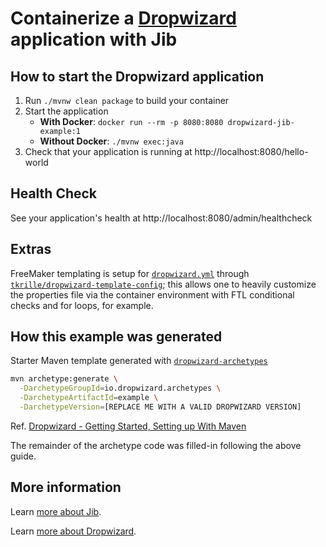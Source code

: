 # Containerize a [Dropwizard](https://dropwizard.io) application with Jib

## How to start the Dropwizard application

1. Run `./mvnw clean package` to build your container
1. Start the application
    - **With Docker**: `docker run --rm -p 8080:8080 dropwizard-jib-example:1`
    - **Without Docker**: `./mvnw exec:java`
1. Check that your application is running at http://localhost:8080/hello-world

## Health Check

See your application's health at http://localhost:8080/admin/healthcheck

## Extras

FreeMaker templating is setup for [`dropwizard.yml`](src/main/resources/dropwizard.yml) through [`tkrille/dropwizard-template-config`](https://github.com/tkrille/dropwizard-template-config); this allows one to heavily customize the properties file via the container environment with FTL conditional checks and for loops, for example.

## How this example was generated

Starter Maven template generated with [`dropwizard-archetypes`](https://github.com/dropwizard/dropwizard/tree/master/dropwizard-archetypes)

```sh
mvn archetype:generate \
  -DarchetypeGroupId=io.dropwizard.archetypes \
  -DarchetypeArtifactId=example \
  -DarchetypeVersion=[REPLACE ME WITH A VALID DROPWIZARD VERSION]
```

Ref. [Dropwizard - Getting Started, Setting up With Maven](https://www.dropwizard.io/1.3.5/docs/getting-started.html#setting-up-using-maven)

The remainder of the archetype code was filled-in following the above guide.

## More information

Learn [more about Jib](https://github.com/GoogleContainerTools/jib).

Learn [more about Dropwizard](https://dropwizard.io).
